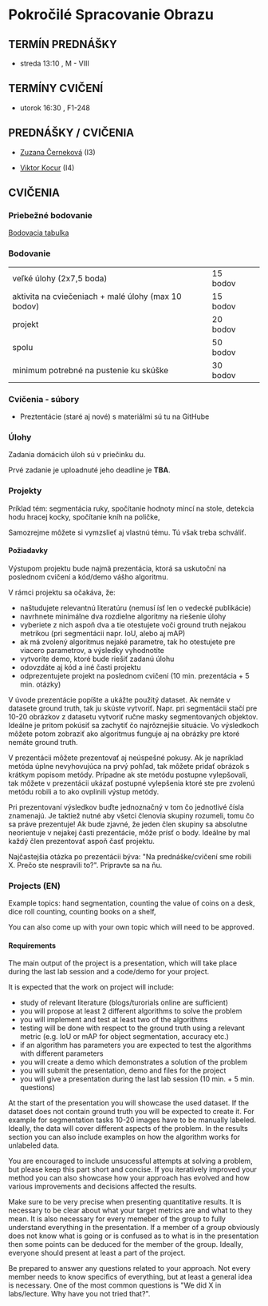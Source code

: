 # Pokročilé Spracovanie Obrazu

## TERMÍN PREDNÁŠKY

* streda 13:10 , M - VIII

## TERMÍNY CVIČENÍ

* utorok 16:30 , F1-248


## PREDNÁŠKY / CVIČENIA

* [Zuzana Černeková](http://sccg.sk/~cernekova/lectures.html) (I3)

* [Viktor Kocur](https://dai.fmph.uniba.sk/w/Viktor_Kocur/sk) (I4)



## CVIČENIA
### Priebežné bodovanie

[Bodovacia tabulka](https://docs.google.com/spreadsheets/d/1HX8snZt7RKt2jL3FsLWYoQ04Q5D9IaF4c6Os51pv2eE/edit?usp=sharing)

### Bodovanie
| | | |
|-|-|-|
| veľké úlohy (2x7,5 boda) | 15 bodov |
| aktivita na cviečeniach + malé úlohy (max 10 bodov) | 15 bodov |
| projekt | 20 bodov |
| spolu | 50 bodov |
| minimum potrebné na pustenie ku skúške | 30 bodov |


### Cvičenia - súbory

* Preztentácie (staré aj nové) s materiálmi sú tu na GitHube 

### Úlohy

Zadania domácich úloh sú v priečinku du.

Prvé zadanie je uploadnuté jeho deadline je **TBA**.

### Projekty

Príklad tém: segmentácia ruky, spočítanie hodnoty mincí na stole, detekcia hodu hracej kocky, spočítanie kníh na poličke,

Samozrejme môžete si vymzslieť aj vlastnú tému. Tú však treba schváliť.

#### Požiadavky

Výstupom projektu bude najmä prezentácia, ktorá sa uskutoční na poslednom cvičení a kód/demo vášho algoritmu. 

V rámci projektu sa očakáva, že:
* naštudujete relevantnú literatúru (nemusí ísť len o vedecké publikácie)
* navrhnete minimálne dva rozdielne algoritmy na riešenie úlohy
* vyberiete z nich aspoň dva a tie otestujete voči ground truth nejakou metrikou (pri segmentácii napr. IoU, alebo aj mAP)
* ak má zvolený algoritmus nejaké parametre, tak ho otestujete pre viacero parametrov, a výsledky vyhodnotíte
* vytvoríte demo, ktoré bude riešiť zadanú úlohu
* odovzdáte aj kód a iné časti projektu
* odprezentujete projekt na poslednom cvičení (10 min. prezentácia + 5 min. otázky)

V úvode prezentácie popíšte a ukážte použitý dataset. Ak nemáte v datasete ground truth, tak ju skúste vytvoriť. Napr. pri segmentácii stačí pre 10-20 obrázkov z datasetu vytvoriť ručne masky segmentovaných objektov. Ideálne je pritom pokúsiť sa zachytiť čo najrôznejšie situácie. Vo výsledkoch môžete potom zobraziť ako algoritmus funguje aj na obrázky pre ktoré nemáte ground truth. 

V prezentácii môžete prezentovať aj neúspešné pokusy. Ak je napríklad metóda úplne nevyhovujúca na prvý pohľad, tak môžete pridať obrázok s krátkym popisom metódy. Prípadne ak ste metódu postupne vylepšovali, tak môžete v prezentácii ukázať postupné vylepšenia ktoré ste pre zvolenú metódu robili a to ako ovplinili výstup metódy.

Pri prezentovaní výsledkov buďte jednoznačný v tom čo jednotlivé čísla znamenajú. Je taktiež nutné aby všetci členovia skupiny rozumeli, tomu čo sa práve prezentuje! Ak bude zjavné, že jeden člen skupiny sa absolutne neorientuje v nejakej časti prezentácie, môže prísť o body. Ideálne by mal každý člen prezentovať aspoň časť projektu.

Najčastejšia otázka po prezentácii býva: "Na prednáške/cvičení sme robili X. Prečo ste nespravili to?". Pripravte sa na ňu.


### Projects (EN)

Example topics: hand segmentation, counting the value of coins on a desk, dice roll counting, counting books on a shelf,

You can also come up with your own topic which will need to be approved.

#### Requirements

The main output of the project is a presentation, which will take place during the last lab session and a code/demo for your project.

It is expected that the work on project will include:
* study of relevant literature (blogs/turorials online are sufficient)
* you will propose at least 2 different algorithms to solve the problem
* you will implement and test at least two of the algorithms
* testing will be done with respect to the ground truth using a relevant metric (e.g. IoU or mAP for object segmentation, accuracy etc.)
* if an algorithm has parameters you are expected to test the algorithms with different parameters
* you will create a demo which demonstrates a solution of the problem
* you will submit the presentation, demo and files for the project
* you will give a presentation during the last lab session (10 min. + 5 min. questions)

At the start of the presentation you will showcase the used dataset. If the dataset does not contain ground truth you will be expected to create it. For example for segmentation tasks 10-20 images have to be manually labeled. Ideally, the data will cover different aspects of the problem. In the results section you can also include examples on how the algorithm works for unlabeled data.

You are encouraged to include unsucessful attempts at solving a problem, but please keep this part short and concise. If you iteratively improved your method you can also showcase how your approach has evolved and how various improvements and decisions affected the results.

Make sure to be very precise when presenting quantitative results. It is necessary to be clear about what your target metrics are and what to they mean. It is also necessary for every memeber of the group to fully understand everything in the presentation. If a member of a group obviously does not know what is going or is confused as to what is in the presentation then some points can be deduced for the member of the group. Ideally, everyone should present at least a part of the project.

Be prepared to answer any questions related to your approach. Not every member needs to know specifics of everything, but at least a general idea is necessary. One of the most common questions is "We did X in labs/lecture. Why have you not tried that?".
